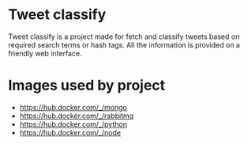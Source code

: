 # Tweet classify

Tweet classify is a project made for fetch and classify tweets based on required search terms or hash tags. All the
information is provided on a friendly web interface.

# Images used by project

- https://hub.docker.com/_/mongo
- https://hub.docker.com/_/rabbitmq
- https://hub.docker.com/_/python
- https://hub.docker.com/_/node
